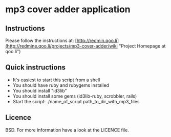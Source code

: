 # mp3 cover adder application

## Instructions
Please follow the instructions at:
[http://redmin.qoo.li](http://redmine.qoo.li/projects/mp3-cover-adder/wiki "Project Homepage at qoo.li")

## Quick instructions
* It's easiest to start this script from a shell
* You should have ruby and rubygems installed
* You should install "id3lib"
* You should install some gems (id3lib-ruby, scrobbler, rails)
* Start the script: ./name_of_script path_to_dir_with_mp3_files

## Licence
BSD. For more information have a look at the LICENCE file.

